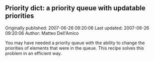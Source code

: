 ## Priority dict: a priority queue with updatable priorities 
Originally published: 2007-06-26 09:20:06 
Last updated: 2007-06-26 09:20:06 
Author: Matteo Dell'Amico 
 
You may have needed a priority queue with the ability to change the priorities of elements that were in the queue. This recipe solves this problem in an efficient way.